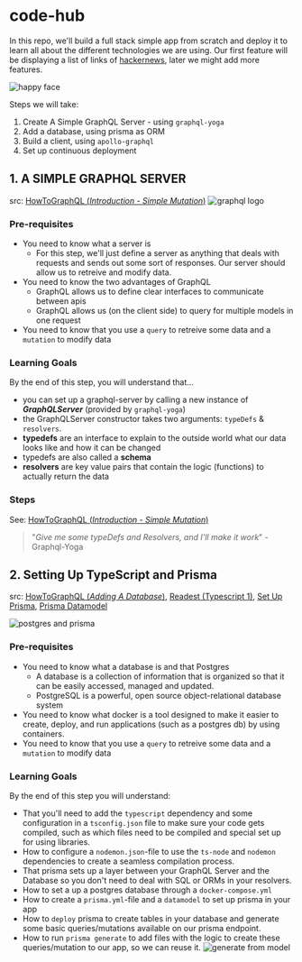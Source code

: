 # code-hub

In this repo, we'll build a full stack simple app from scratch and deploy it to learn all about the different technologies we are using.
Our first feature will be displaying a list of links of [hackernews](https://news.ycombinator.com/), later we might add more features.

![happy face](https://cd.sseu.re/Quizzz__Codaisseur_Reader_v3.0_2019-02-18_16-48-37.png)

Steps we will take:
1. Create A Simple GraphQL Server - using `graphql-yoga`
2. Add a database, using prisma as ORM
3. Build a client, using `apollo-graphql`
4. Set up continuous deployment

## 1. A SIMPLE GRAPHQL SERVER
src: [HowToGraphQL (_Introduction - Simple Mutation_)](https://www.howtographql.com/graphql-js/0-introduction/)
![graphql logo](https://cdn-images-1.medium.com/max/1200/1*RHQ7lpGDV_M3yWRa9DiR2g.png)

### Pre-requisites
* You need to know what a server is
    * For this step, we'll just define a server as anything that deals with requests and sends out some sort of responses. Our server should allow us to retreive and modify data.
* You need to know the two advantages of GraphQL
    * GraphQL allows us to define clear interfaces to communicate between apis
    * GraphQL allows us (on the client side) to query for multiple models in one request
* You need to know that you use a `query` to retreive some data and a `mutation` to modify data
    
 ### Learning Goals
 By the end of this step, you will understand that...
 * you can set up a graphql-server by calling a new instance of _**GraphQLServer**_ (provided by `graphql-yoga`)
 * the GraphQLServer constructor takes two arguments: `typeDefs` & `resolvers`.
 * **typedefs** are an interface to explain to the outside world what our data looks like and how it can be changed
 * typedefs are also called a **schema**
 * **resolvers** are key value pairs that contain the logic (functions) to actually return the data
 
 ### Steps
 See: [HowToGraphQL (_Introduction - Simple Mutation_)](https://www.howtographql.com/graphql-js/0-introduction/)

 > "_Give me some typeDefs and Resolvers, and I'll make it work_" - Graphql-Yoga
 
 ## 2. Setting Up TypeScript and Prisma
 src: [HowToGraphQL (_Adding A Database_)](https://www.howtographql.com/graphql-js/4-adding-a-database/), [Readest (Typescript 1)](https://readest.codaisseur.com/courses/advanced-bootcamp/06-typescript/typescript-tools), [Set Up Prisma](https://www.prisma.io/docs/1.26/get-started/01-setting-up-prisma-new-database-TYPESCRIPT-t002/), [Prisma Datamodel](https://www.prisma.io/docs/datamodel-and-migrations/datamodel-MYSQL-knul/)
 
 ![postgres and prisma](https://i.imgur.com/yEsyfKh.png)
 
 ### Pre-requisites
 * You need to know what a database is and that Postgres
      * A database is a collection of information that is organized so that it can be easily accessed, managed and updated.
      * PostgreSQL is a powerful, open source object-relational database system
 * You need to know what docker is a tool designed to make it easier to create, deploy, and run applications (such as a postgres db) by using containers. 
 * You need to know that you use a `query` to retreive some data and a `mutation` to modify data
 
 
 ### Learning Goals
 By the end of this step you will understand:
 
 * That you'll need to add the `typescript` dependency and some configuration in a `tsconfig.json` file to make sure your code gets compiled, such as which files need to be compiled and special set up for using libraries.
 * How to configure a `nodemon.json`-file to use the `ts-node` and `nodemon` dependencies to create a seamless compilation process.
  * That prisma sets up a layer between your GraphQL Server and the Database so you don't need to deal with SQL or ORMs in your resolvers.
 * How to set a up a postgres database through a `docker-compose.yml`
 * How to create a `prisma.yml`-file and a `datamodel` to set up prisma in your app
 * How to `deploy` prisma to create tables in your database and generate some basic queries/mutations available on our prisma endpoint.
 * How to run `prisma generate` to add files with the logic to create these queries/mutation to our app, so we can reuse it.
 ![generate from model](https://cd.sseu.re/Datamodel_MySQL_-_Prisma_Docs_2019-03-04_13-45-48.png)
 
